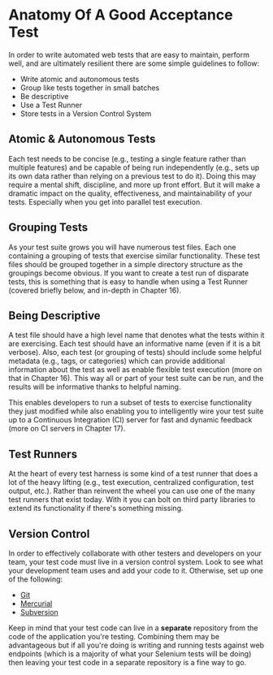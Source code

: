 # Anatomy Of A Good Acceptance Test

In order to write automated web tests that are easy to maintain, perform well, and are ultimately resilient there are some simple guidelines to follow:

+ Write atomic and autonomous tests
+ Group like tests together in small batches
+ Be descriptive
+ Use a Test Runner
+ Store tests in a Version Control System

## Atomic & Autonomous Tests

Each test needs to be concise (e.g., testing a single feature rather than multiple features) and be capable of being run independently (e.g., sets up its own data rather than relying on a previous test to do it). Doing this may require a mental shift, discipline, and more up front effort. But it will make a dramatic impact on the quality, effectiveness, and maintainability of your tests. Especially when you get into parallel test execution.

## Grouping Tests

As your test suite grows you will have numerous test files. Each one containing a grouping of tests that exercise similar functionality. These test files should be grouped together in a simple directory structure as the groupings become obvious. If you want to create a test run of disparate tests, this is something that is easy to handle when using a Test Runner (covered briefly below, and in-depth in Chapter 16).

## Being Descriptive

A test file should have a high level name that denotes what the tests within it are exercising. Each test should have an informative name (even if it is a bit verbose). Also, each test (or grouping of tests) should include some helpful metadata (e.g., tags, or categories) which can provide additional information about the test as well as enable flexible test execution (more on that in Chapter 16). This way all or part of your test suite can be run, and the results will be informative thanks to helpful naming.

This enables developers to run a subset of tests to exercise functionality they just modified while also enabling you to intelligently wire your test suite up to a Continuous Integration (CI) server for fast and dynamic feedback (more on CI servers in Chapter 17).

## Test Runners

At the heart of every test harness is some kind of a test runner that does a lot of the heavy lifting (e.g., test execution, centralized configuration, test output, etc.). Rather than reinvent the wheel you can use one of the many test runners that exist today. With it you can bolt on third party libraries to extend its functionality if there's something missing.

## Version Control

In order to effectively collaborate with other testers and developers on your team, your test code must live in a version control system. Look to see what your development team uses and add your code to it. Otherwise, set up one of the following:

+ [Git](http://git-scm.com/)
+ [Mercurial](https://www.mercurial-scm.org/)
+ [Subversion](http://subversion.apache.org/)

Keep in mind that your test code can live in a __separate__ repository from the code of the application you're testing. Combining them may be advantageous but if all you're doing is writing and running tests against web endpoints (which is a majority of what your Selenium tests will be doing) then leaving your test code in a separate repository is a fine way to go.


